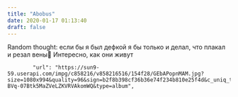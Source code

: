 ```yaml
---
title: "Abobus"
date: 2020-01-17 01:13:40
draft: false
---
```


Random thought: если бы я был дефкой я бы только и делал, что плакал и резал вены🤔 Интересно, как они живут

            "url": "https://sun9-59.userapi.com/impg/c858216/v858216516/154f28/GEbAPopnMAM.jpg?size=1080x994&quality=96&sign=b2f8b398cf36b36e74f234b810e25f4d&c_uniq_tag=t4oVsPsH1DgnXWg-BVq-07Btk5MaZVeLZKVRVAkomWQ&type=album",
